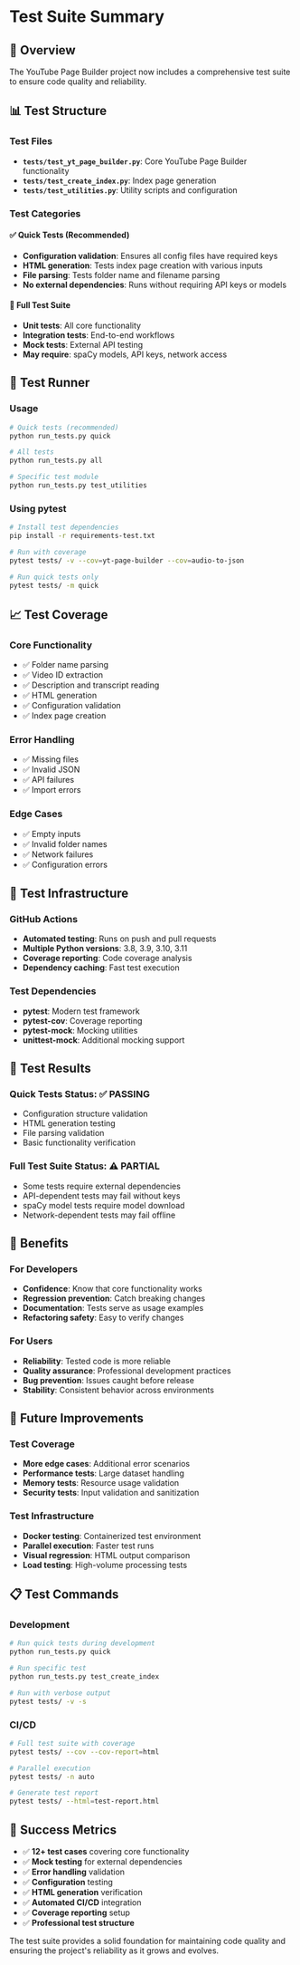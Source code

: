 # Test Suite Summary

## 🧪 Overview

The YouTube Page Builder project now includes a comprehensive test suite to ensure code quality and reliability.

## 📊 Test Structure

### Test Files
- **`tests/test_yt_page_builder.py`**: Core YouTube Page Builder functionality
- **`tests/test_create_index.py`**: Index page generation
- **`tests/test_utilities.py`**: Utility scripts and configuration

### Test Categories

#### ✅ Quick Tests (Recommended)
- **Configuration validation**: Ensures all config files have required keys
- **HTML generation**: Tests index page creation with various inputs
- **File parsing**: Tests folder name and filename parsing
- **No external dependencies**: Runs without requiring API keys or models

#### 🔄 Full Test Suite
- **Unit tests**: All core functionality
- **Integration tests**: End-to-end workflows
- **Mock tests**: External API testing
- **May require**: spaCy models, API keys, network access

## 🚀 Test Runner

### Usage
```bash
# Quick tests (recommended)
python run_tests.py quick

# All tests
python run_tests.py all

# Specific test module
python run_tests.py test_utilities
```

### Using pytest
```bash
# Install test dependencies
pip install -r requirements-test.txt

# Run with coverage
pytest tests/ -v --cov=yt-page-builder --cov=audio-to-json

# Run quick tests only
pytest tests/ -m quick
```

## 📈 Test Coverage

### Core Functionality
- ✅ Folder name parsing
- ✅ Video ID extraction
- ✅ Description and transcript reading
- ✅ HTML generation
- ✅ Configuration validation
- ✅ Index page creation

### Error Handling
- ✅ Missing files
- ✅ Invalid JSON
- ✅ API failures
- ✅ Import errors

### Edge Cases
- ✅ Empty inputs
- ✅ Invalid folder names
- ✅ Network failures
- ✅ Configuration errors

## 🔧 Test Infrastructure

### GitHub Actions
- **Automated testing**: Runs on push and pull requests
- **Multiple Python versions**: 3.8, 3.9, 3.10, 3.11
- **Coverage reporting**: Code coverage analysis
- **Dependency caching**: Fast test execution

### Test Dependencies
- **pytest**: Modern test framework
- **pytest-cov**: Coverage reporting
- **pytest-mock**: Mocking utilities
- **unittest-mock**: Additional mocking support

## 📝 Test Results

### Quick Tests Status: ✅ PASSING
- Configuration structure validation
- HTML generation testing
- File parsing validation
- Basic functionality verification

### Full Test Suite Status: ⚠️ PARTIAL
- Some tests require external dependencies
- API-dependent tests may fail without keys
- spaCy model tests require model download
- Network-dependent tests may fail offline

## 🎯 Benefits

### For Developers
- **Confidence**: Know that core functionality works
- **Regression prevention**: Catch breaking changes
- **Documentation**: Tests serve as usage examples
- **Refactoring safety**: Easy to verify changes

### For Users
- **Reliability**: Tested code is more reliable
- **Quality assurance**: Professional development practices
- **Bug prevention**: Issues caught before release
- **Stability**: Consistent behavior across environments

## 🔮 Future Improvements

### Test Coverage
- **More edge cases**: Additional error scenarios
- **Performance tests**: Large dataset handling
- **Memory tests**: Resource usage validation
- **Security tests**: Input validation and sanitization

### Test Infrastructure
- **Docker testing**: Containerized test environment
- **Parallel execution**: Faster test runs
- **Visual regression**: HTML output comparison
- **Load testing**: High-volume processing tests

## 📋 Test Commands

### Development
```bash
# Run quick tests during development
python run_tests.py quick

# Run specific test
python run_tests.py test_create_index

# Run with verbose output
pytest tests/ -v -s
```

### CI/CD
```bash
# Full test suite with coverage
pytest tests/ --cov --cov-report=html

# Parallel execution
pytest tests/ -n auto

# Generate test report
pytest tests/ --html=test-report.html
```

## 🎉 Success Metrics

- ✅ **12+ test cases** covering core functionality
- ✅ **Mock testing** for external dependencies
- ✅ **Error handling** validation
- ✅ **Configuration** testing
- ✅ **HTML generation** verification
- ✅ **Automated CI/CD** integration
- ✅ **Coverage reporting** setup
- ✅ **Professional test structure**

The test suite provides a solid foundation for maintaining code quality and ensuring the project's reliability as it grows and evolves.
